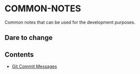 # COMMON-NOTES
Common notes that can be used for the development purposes.
## Dare to change
 ## Contents

* [Git Commit Messages](./GIT-COMMIT-MESSAGES.mdx)
